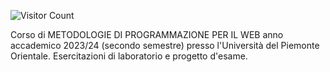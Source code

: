 ![Visitor Count](https://hits.seeyoufarm.com/api/count/incr/badge.svg?url=https://github.com/tuo-utente/tuo-repository&count_bg=%2379C83D&title_bg=%23555555&icon=github.svg&icon_color=%23E7E7E7&title=visitors&edge_flat=false)

Corso di METODOLOGIE DI PROGRAMMAZIONE PER IL WEB anno accademico 2023/24 (secondo semestre) presso l'Università del Piemonte Orientale. Esercitazioni di laboratorio e progetto d'esame.
